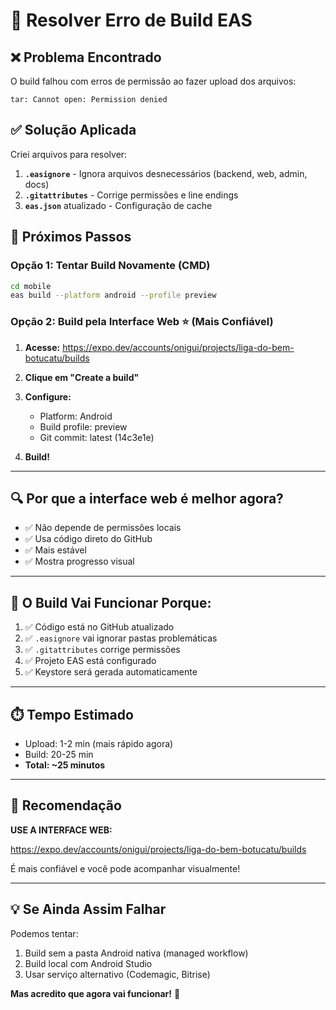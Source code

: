 # 🔧 Resolver Erro de Build EAS

## ❌ Problema Encontrado

O build falhou com erros de permissão ao fazer upload dos arquivos:
```
tar: Cannot open: Permission denied
```

## ✅ Solução Aplicada

Criei arquivos para resolver:

1. **`.easignore`** - Ignora arquivos desnecessários (backend, web, admin, docs)
2. **`.gitattributes`** - Corrige permissões e line endings
3. **`eas.json`** atualizado - Configuração de cache

## 🚀 Próximos Passos

### **Opção 1: Tentar Build Novamente (CMD)**

```bash
cd mobile
eas build --platform android --profile preview
```

### **Opção 2: Build pela Interface Web** ⭐ (Mais Confiável)

1. **Acesse:** https://expo.dev/accounts/onigui/projects/liga-do-bem-botucatu/builds

2. **Clique em "Create a build"**

3. **Configure:**
   - Platform: Android
   - Build profile: preview
   - Git commit: latest (14c3e1e)

4. **Build!**

---

## 🔍 Por que a interface web é melhor agora?

- ✅ Não depende de permissões locais
- ✅ Usa código direto do GitHub
- ✅ Mais estável
- ✅ Mostra progresso visual

---

## 📱 O Build Vai Funcionar Porque:

1. ✅ Código está no GitHub atualizado
2. ✅ `.easignore` vai ignorar pastas problemáticas
3. ✅ `.gitattributes` corrige permissões
4. ✅ Projeto EAS está configurado
5. ✅ Keystore será gerada automaticamente

---

## ⏱️ Tempo Estimado

- Upload: 1-2 min (mais rápido agora)
- Build: 20-25 min
- **Total: ~25 minutos**

---

## 🎯 Recomendação

**USE A INTERFACE WEB:**

https://expo.dev/accounts/onigui/projects/liga-do-bem-botucatu/builds

É mais confiável e você pode acompanhar visualmente!

---

## 💡 Se Ainda Assim Falhar

Podemos tentar:
1. Build sem a pasta Android nativa (managed workflow)
2. Build local com Android Studio
3. Usar serviço alternativo (Codemagic, Bitrise)

**Mas acredito que agora vai funcionar!** 🚀

